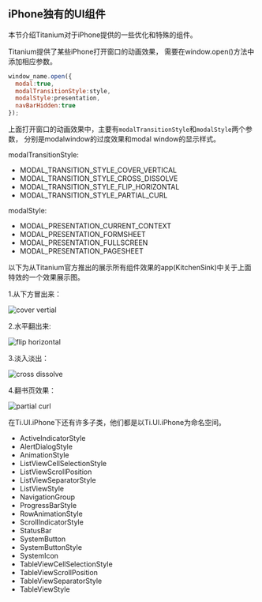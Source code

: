 ## iPhone独有的UI组件

本节介绍Titanium对于iPhone提供的一些优化和特殊的组件。

Titanium提供了某些iPhone打开窗口的动画效果，
需要在window.open()方法中添加相应参数。

```javascript
window_name.open({
  modal:true,
  modalTransitionStyle:style,
  modalStyle:presentation,
  navBarHidden:true
});
```
上面打开窗口的动画效果中，主要有`modalTransitionStyle`和`modalStyle`两个参数，
分别是modalwindow的过度效果和modal window的显示样式。

modalTransitionStyle:

- MODAL_TRANSITION_STYLE_COVER_VERTICAL
- MODAL_TRANSITION_STYLE_CROSS_DISSOLVE
- MODAL_TRANSITION_STYLE_FLIP_HORIZONTAL
- MODAL_TRANSITION_STYLE_PARTIAL_CURL

modalStyle:

- MODAL_PRESENTATION_CURRENT_CONTEXT
- MODAL_PRESENTATION_FORMSHEET
- MODAL_PRESENTATION_FULLSCREEN
- MODAL_PRESENTATION_PAGESHEET

以下为从Titanium官方推出的展示所有组件效果的app(KitchenSink)中关于上面特效的一个效果展示图。

1.从下方冒出来：

![cover vertial](/images/ui_iphone_cover_vertical.gif)

2.水平翻出来:

![flip horizontal](/images/ui_iphone_flip_horizontal.gif)

3.淡入淡出：

![cross dissolve](/images/ui_iphone_cross_dissolve.gif)

4.翻书页效果：

![partial curl](/images/ui_iphone_partial.gif)

在Ti.UI.iPhone下还有许多子类，他们都是以Ti.UI.iPhone为命名空间。

- ActiveIndicatorStyle
- AlertDialogStyle
- AnimationStyle
- ListViewCellSelectionStyle
- ListViewScrollPosition
- ListViewSeparatorStyle
- ListViewStyle
- NavigationGroup
- ProgressBarStyle
- RowAnimationStyle
- ScrollIndicatorStyle
- StatusBar
- SystemButton
- SystemButtonStyle
- SystemIcon
- TableViewCellSelectionStyle
- TableViewScrollPosition
- TableViewSeparatorStyle
- TableViewStyle
